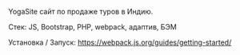 YogaSite
сайт по продаже туров в Индию.

Стек: JS, Bootstrap, PHP, webpack, адаптив, БЭМ

Установка / Запуск: https://webpack.js.org/guides/getting-started/

